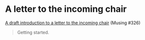 A letter to the incoming chair
==============================

[A draft introduction to a letter to the incoming chair](letter-to-incoming-chair-intro) (Musing #326)

> Getting started.

